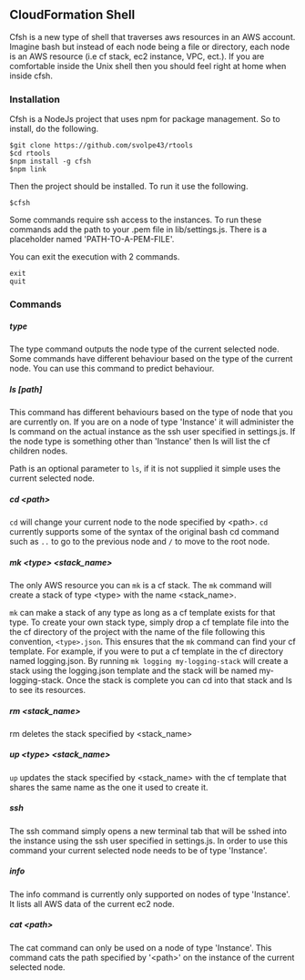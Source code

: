 ## CloudFormation Shell

Cfsh is a new type of shell that traverses aws resources in an AWS account. Imagine bash but instead of each node being a file or directory, each node is an AWS resource (i.e cf stack, ec2 instance, VPC, ect.). If you are comfortable inside the Unix shell then you should feel right at home when inside cfsh.

### Installation
Cfsh is a NodeJs project that uses npm for package management. So to install, do the following.
```
$git clone https://github.com/svolpe43/rtools
$cd rtools
$npm install -g cfsh
$npm link
```
Then the project should be installed. To run it use the following.
```
$cfsh
```

Some commands require ssh access to the instances. To run these commands add the path to your .pem file in lib/settings.js. There is a placeholder named 'PATH-TO-A-PEM-FILE'.

You can exit the execution with 2 commands.
```
exit
quit
```

### Commands

##### type
The type command outputs the node type of the current selected node. Some commands have different behaviour based on the type of the current node. You can use this command to predict behaviour.

##### ls [path]
This command has different behaviours based on the type of node that you are currently on. If you are on a node of type 'Instance' it will administer the ls command on the actual instance as the ssh user specified in settings.js. If the node type is something other than 'Instance' then ls will list the cf children nodes.

Path is an optional parameter to `ls`, if it is not supplied it simple uses the current selected node.

##### cd \<path\>
`cd` will change your current node to the node specified by \<path\>. `cd` currently supports some of the syntax of the original bash cd command such as `..` to go to the previous node and `/` to move to the root node.

##### mk \<type\> \<stack_name\>
The only AWS resource you can `mk` is a cf stack. The `mk` command will create a stack of type \<type\> with the name \<stack_name\>.

`mk` can make a stack of any type as long as a cf template exists for that type. To create your own stack type, simply drop a cf template file into the the cf directory of the project with the name of the file following this convention, `<type>.json`. This ensures that the `mk` command can find your cf template. For example, if you were to put a cf template in the cf directory named logging.json. By running `mk logging my-logging-stack` will create a stack using the logging.json template and the stack will be named my-logging-stack. Once the stack is complete you can cd into that stack and ls to see its resources.

##### rm \<stack_name\>
rm deletes the stack specified by \<stack_name\>

##### up \<type\> \<stack_name\>
`up` updates the stack specified by \<stack_name\> with the cf template that shares the same name as the one it used to create it.

##### ssh
The ssh command simply opens a new terminal tab that will be sshed into the instance using the ssh user specified in settings.js. In order to use this command your current selected node needs to be of type 'Instance'.

##### info
The info command is currently only supported on nodes of type 'Instance'. It lists all AWS data of the current ec2 node.

##### cat \<path\>
The cat command can only be used on a node of type 'Instance'. This command cats the path specified by '\<path\>' on the instance of the current selected node.
